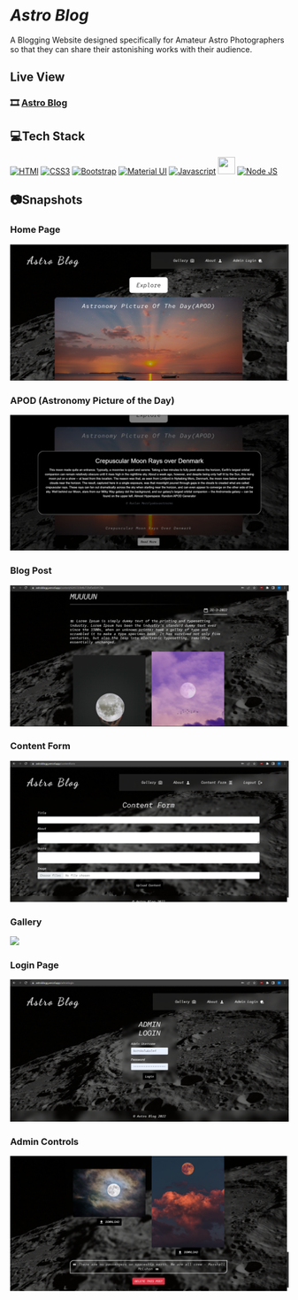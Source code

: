 

# _Astro Blog_

A Blogging Website designed specifically for Amateur Astro Photographers so that they can share their astonishing works with their audience.

## Live View

### 🎞️ [Astro Blog](https://astroblogg.vercel.app/)

## 💻Tech Stack

<a href="https://developer.mozilla.org/en-US/docs/Web/HTML" title="HTML"><img src="https://github.com/get-icon/geticon/raw/master/icons/html-5.svg" alt="HTMl" width="31px" height="31px"></a>
<a href="https://developer.mozilla.org/en-US/docs/Web/CSS" title="CSS3"><img src="https://github.com/get-icon/geticon/raw/master/icons/css-3.svg" alt="CSS3" width="31px" height="31px"></a>
<a href="https://getbootstrap.com/" title="Bootstrap"><img src="https://github.com/get-icon/geticon/raw/master/icons/bootstrap.svg" alt="Bootstrap" width="31px" height="31px"></a>
<a href="https://mui.com/" title="Material UI"><img src="https://github.com/get-icon/geticon/raw/master/icons/material-ui.svg" alt="Material UI" width="31px" height="31px"></a>
<a href="https://developer.mozilla.org/en-US/docs/Web/JavaScript" title="Javascript"><img src="https://github.com/get-icon/geticon/raw/master/icons/javascript.svg" alt="Javascript" width="31px" height="31px"></a>
<a href="https://reactjs.org/" title="React"><img src="https://github.com/get-icon/geticon/raw/master/icons/react.svg" alt="" width="31px" height="31px"></a>
<a href="https://nodejs.org/en/" title="Node JS"><img src="https://github.com/get-icon/geticon/blob/master/icons/nodejs-icon.svg" alt="Node JS" width="31px" height="31px"></a>


## 📷Snapshots

### Home Page
<img src="/client/public/assets/snapshots/Home Page.png" />

### APOD (Astronomy Picture of the Day)
<img src="/client/public/assets/snapshots/APOD .png" />

### Blog Post
<img src="/client/public/assets/snapshots/Blog Post.png" />

### Content Form
<img src="/client/public/assets/snapshots/Content Form.png" />

### Gallery
<img src="/client/public/assets/snapshots/Gallery.png" />

### Login Page
<img src="/client/public/assets/snapshots/Login Page.png" />

### Admin Controls
<img src="/client/public/assets/snapshots/Admin Controls.png" />




